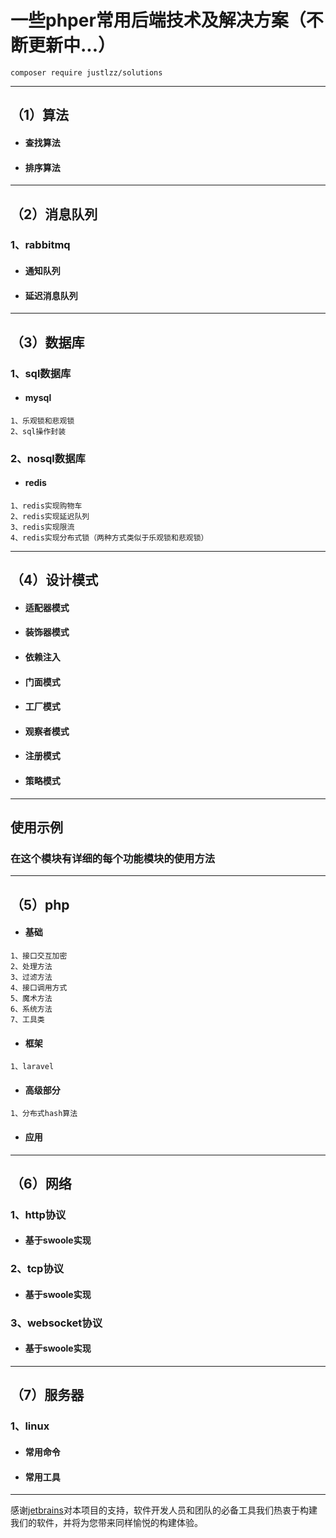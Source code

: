 # 一些phper常用后端技术及解决方案（不断更新中...）

```$xslt
composer require justlzz/solutions
```
***
## （1）算法
- #### 查找算法
- #### 排序算法
***
## （2）消息队列
### 1、rabbitmq
- #### 通知队列
- #### 延迟消息队列
***
## （3）数据库
### 1、sql数据库
- #### mysql
```$xslt
1、乐观锁和悲观锁
2、sql操作封装
```
### 2、nosql数据库
- #### redis
```$xslt
1、redis实现购物车
2、redis实现延迟队列
3、redis实现限流
4、redis实现分布式锁（两种方式类似于乐观锁和悲观锁）
```
***
## （4）设计模式
- #### 适配器模式
- #### 装饰器模式
- #### 依赖注入
- #### 门面模式
- #### 工厂模式
- #### 观察者模式
- #### 注册模式
- #### 策略模式
***
## 使用示例
### 在这个模块有详细的每个功能模块的使用方法
***
## （5）php
- #### 基础
```$xslt
1、接口交互加密
2、处理方法
3、过滤方法
4、接口调用方式
5、魔术方法
6、系统方法
7、工具类
```
- #### 框架
```$xslt
1、laravel
```
- #### 高级部分
```$xslt
1、分布式hash算法
```
- #### 应用
***
## （6）网络
### 1、http协议
- #### 基于swoole实现
### 2、tcp协议
- #### 基于swoole实现
### 3、websocket协议
- #### 基于swoole实现
***
## （7）服务器
### 1、linux
- #### 常用命令
- #### 常用工具

---
感谢[jetbrains](https://www.jetbrains.com)对本项目的支持，软件开发人员和团队的必备工具我们热衷于构建我们的软件，并将为您带来同样愉悦的构建体验。
